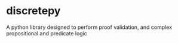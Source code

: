 # discretepy
A python library designed to perform proof validation, and complex propositional and predicate logic
